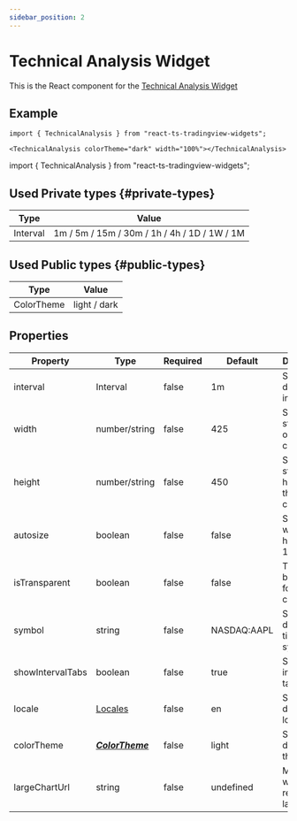 ```yaml
---
sidebar_position: 2
---
```


# Technical Analysis Widget

This is the React component for the [Technical Analysis Widget](https://www.tradingview.com/widget/technical-analysis/)

## Example

```
import { TechnicalAnalysis } from "react-ts-tradingview-widgets";

<TechnicalAnalysis colorTheme="dark" width="100%"></TechnicalAnalysis>
```

import { TechnicalAnalysis } from "react-ts-tradingview-widgets";

<TechnicalAnalysis colorTheme="dark" width="100%"></TechnicalAnalysis>

## Used Private types {#private-types}

| Type     | Value                                        |
| -------- | -------------------------------------------- |
| Interval | 1m / 5m / 15m / 30m / 1h / 4h / 1D / 1W / 1M |

## Used Public types {#public-types}

| Type       | Value        |
| ---------- | ------------ |
| ColorTheme | light / dark |

## Properties

| Property         | Type                              | Required | Default     | Description                           |
| ---------------- | --------------------------------- | -------- | ----------- | ------------------------------------- |
| interval         | Interval                          | false    | 1m          | Sets the default interval             |
| width            | number/string                     | false    | 425         | Sets a static width on the component  |
| height           | number/string                     | false    | 450         | Sets a static height on the component |
| autosize         | boolean                           | false    | false       | Sets the width and height to 100%     |
| isTransparent    | boolean                           | false    | false       | Transparent background for component  |
| symbol           | string                            | false    | NASDAQ:AAPL | Sets the default ticker symbol        |
| showIntervalTabs | boolean                           | false    | true        | Show the interval tabs                |
| locale           | [Locales](../types/Locales.md)    | false    | en          | Sets the default locale               |
| colorTheme       | [_**ColorTheme**_](#public-types) | false    | light       | Sets the default theme                |
| largeChartUrl    | string                            | false    | undefined   | Make widget redirect to larger chart  |
